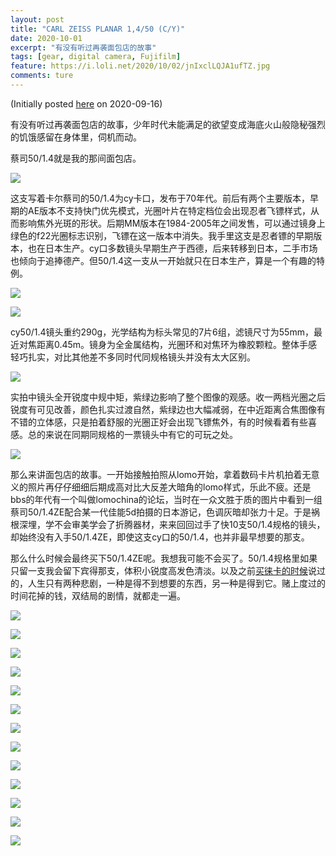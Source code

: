 ```yaml
---
layout: post
title: "CARL ZEISS PLANAR 1,4/50 (C/Y)"
date: 2020-10-01
excerpt: "有没有听过再袭面包店的故事"
tags: [gear, digital camera, Fujifilm]
feature: https://i.loli.net/2020/10/02/jnIxclLQJA1ufTZ.jpg
comments: ture
---
```

(Initially posted [here](https://post.smzdm.com/p/a4wovl2x/) on 2020-09-16)

有没有听过再袭面包店的故事，少年时代未能满足的欲望变成海底火山般隐秘强烈的饥饿感留在身体里，伺机而动。

蔡司50/1.4就是我的那间面包店。

![](https://i.loli.net/2020/10/02/HKcdsSpaUf7kYex.jpg)

这支写着卡尔蔡司的50/1.4为cy卡口，发布于70年代。前后有两个主要版本，早期的AE版本不支持快门优先模式，光圈叶片在特定档位会出现忍者飞镖样式，从而影响焦外光斑的形状。后期MM版本在1984-2005年之间发售，可以通过镜身上绿色的f22光圈标志识别，飞镖在这一版本中消失。我手里这支是忍者镖的早期版本，也在日本生产。cy口多数镜头早期生产于西德，后来转移到日本，二手市场也倾向于追捧德产。但50/1.4这一支从一开始就只在日本生产，算是一个有趣的特例。

![](https://i.loli.net/2020/10/02/DoWqianJbN9fAsj.jpg)

![](https://i.loli.net/2020/10/02/wBVlF6PYorm7Hds.jpg)

cy50/1.4镜头重约290g，光学结构为标头常见的7片6组，滤镜尺寸为55mm，最近对焦距离0.45m。镜身为全金属结构，光圈环和对焦环为橡胶颗粒。整体手感轻巧扎实，对比其他差不多同时代同规格镜头并没有太大区别。

![](https://i.loli.net/2020/10/02/RFUQ2ZmE3AcNebX.jpg)

实拍中镜头全开锐度中规中矩，紫绿边影响了整个图像的观感。收一两档光圈之后锐度有可见改善，颜色扎实过渡自然，紫绿边也大幅减弱，在中近距离合焦图像有不错的立体感，只是拍着舒服的光圈正好会出现飞镖焦外，有的时候看着有些喜感。总的来说在同期同规格的一票镜头中有它的可玩之处。

![](https://i.loli.net/2020/10/02/jnIxclLQJA1ufTZ.jpg)

那么来讲面包店的故事。一开始接触拍照从lomo开始，拿着数码卡片机拍着无意义的照片再仔仔细细后期成高对比大反差大暗角的lomo样式，乐此不疲。还是bbs的年代有一个叫做lomochina的论坛，当时在一众文胜于质的图片中看到一组蔡司50/1.4ZE配合某一代佳能5d拍摄的日本游记，色调灰暗却张力十足。于是祸根深埋，学不会审美学会了折腾器材，来来回回过手了快10支50/1.4规格的镜头，却始终没有入手50/1.4ZE，即使这支cy口的50/1.4，也并非最早想要的那支。

那么什么时候会最终买下50/1.4ZE呢。我想我可能不会买了。50/1.4规格里如果只留一支我会留下宾得那支，体积小锐度高发色清淡。以及之前[买徕卡的时候](https://taikwai.github.io/35cron/)说过的，人生只有两种悲剧，一种是得不到想要的东西，另一种是得到它。赌上度过的时间花掉的钱，双结局的剧情，就都走一遍。

![](https://i.loli.net/2020/09/03/dClprjyv5sXxF2t.jpg)

![](https://i.loli.net/2020/09/03/phfWyNdBRKrIFxQ.jpg)

![](https://i.loli.net/2020/09/03/rdCiJ17Ip8SxoZh.jpg)

![](https://i.loli.net/2020/09/03/2DZfN4ySA89Rndk.jpg)

![](https://i.loli.net/2020/09/03/iRac4w9AkeZVyIj.jpg)

![](https://i.loli.net/2020/09/03/xlvk1PTcyDtQuWI.jpg)

![](https://i.loli.net/2020/09/03/NQtPZySnqlV4DR2.jpg)

![](https://i.loli.net/2020/09/03/Mp5czGiFIfmKeq2.jpg)

![](https://i.loli.net/2020/09/03/MWCopFe4J8qID5X.jpg)

![](https://i.loli.net/2020/09/03/oT7LqmIxWZK54Xz.jpg)

![](https://i.loli.net/2020/09/03/9RwLhtp3fbJaYeN.jpg)

![](https://i.loli.net/2020/09/03/D4GYm6ZkJW3uteA.jpg)

![](https://i.loli.net/2020/09/03/gECi19DmsKqVtcF.jpg)
